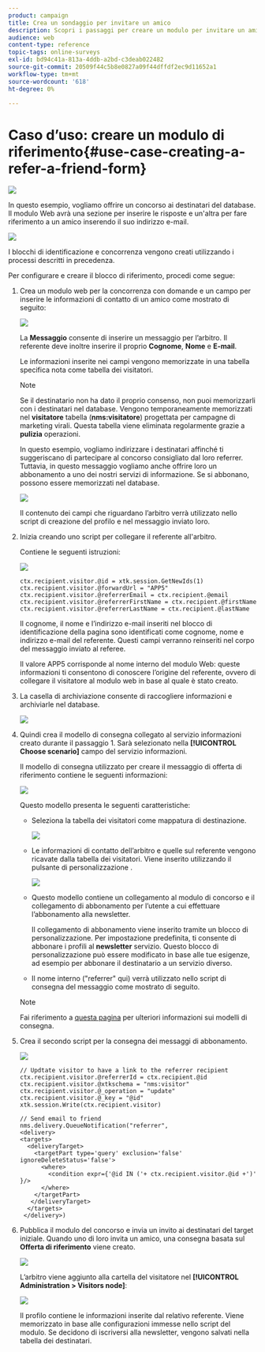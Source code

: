 ```yaml
---
product: campaign
title: Crea un sondaggio per invitare un amico
description: Scopri i passaggi per creare un modulo per invitare un amico
audience: web
content-type: reference
topic-tags: online-surveys
exl-id: bd94c41a-813a-4ddb-a2bd-c3deab022482
source-git-commit: 20509f44c5b8e0827a09f44dffdf2ec9d11652a1
workflow-type: tm+mt
source-wordcount: '618'
ht-degree: 0%

---
```


# Caso d’uso: creare un modulo di riferimento{#use-case-creating-a-refer-a-friend-form}

![](../../assets/v7-only.svg)

In questo esempio, vogliamo offrire un concorso ai destinatari del database. Il modulo Web avrà una sezione per inserire le risposte e un&#39;altra per fare riferimento a un amico inserendo il suo indirizzo e-mail.

![](assets/s_ncs_admin_survey_viral_sample_0.png)

I blocchi di identificazione e concorrenza vengono creati utilizzando i processi descritti in precedenza.

Per configurare e creare il blocco di riferimento, procedi come segue:

1. Crea un modulo web per la concorrenza con domande e un campo per inserire le informazioni di contatto di un amico come mostrato di seguito:

   ![](assets/s_ncs_admin_survey_viral_sample_2.png)

   La **Messaggio** consente di inserire un messaggio per l’arbitro. Il referente deve inoltre inserire il proprio **Cognome**, **Nome** e **E-mail**.

   Le informazioni inserite nei campi vengono memorizzate in una tabella specifica nota come tabella dei visitatori.

   >[!NOTE]
   >
   >Se il destinatario non ha dato il proprio consenso, non puoi memorizzarli con i destinatari nel database. Vengono temporaneamente memorizzati nel **visitatore** tabella (**nms:visitatore**) progettata per campagne di marketing virali. Questa tabella viene eliminata regolarmente grazie a **pulizia** operazioni.
   >
   >In questo esempio, vogliamo indirizzare i destinatari affinché ti suggeriscano di partecipare al concorso consigliato dal loro referrer. Tuttavia, in questo messaggio vogliamo anche offrire loro un abbonamento a uno dei nostri servizi di informazione. Se si abbonano, possono essere memorizzati nel database.

   ![](assets/s_ncs_admin_survey_viral_sample_5.png)

   Il contenuto dei campi che riguardano l’arbitro verrà utilizzato nello script di creazione del profilo e nel messaggio inviato loro.

1. Inizia creando uno script per collegare il referente all&#39;arbitro.

   Contiene le seguenti istruzioni:

   ![](assets/s_ncs_admin_survey_viral_sample_4.png)

   ```
   ctx.recipient.visitor.@id = xtk.session.GetNewIds(1)
   ctx.recipient.visitor.@forwardUrl = "APP5"
   ctx.recipient.visitor.@referrerEmail = ctx.recipient.@email
   ctx.recipient.visitor.@referrerFirstName = ctx.recipient.@firstName
   ctx.recipient.visitor.@referrerLastName = ctx.recipient.@lastName
   ```

   Il cognome, il nome e l’indirizzo e-mail inseriti nel blocco di identificazione della pagina sono identificati come cognome, nome e indirizzo e-mail del referente. Questi campi verranno reinseriti nel corpo del messaggio inviato al referee.

   Il valore APP5 corrisponde al nome interno del modulo Web: queste informazioni ti consentono di conoscere l’origine del referente, ovvero di collegare il visitatore al modulo web in base al quale è stato creato.

1. La casella di archiviazione consente di raccogliere informazioni e archiviarle nel database.

   ![](assets/s_ncs_admin_survey_viral_sample_4b.png)

1. Quindi crea il modello di consegna collegato al servizio informazioni creato durante il passaggio 1. Sarà selezionato nella **[!UICONTROL Choose scenario]** campo del servizio informazioni.

   Il modello di consegna utilizzato per creare il messaggio di offerta di riferimento contiene le seguenti informazioni:

   ![](assets/s_ncs_admin_survey_viral_sample_7.png)

   Questo modello presenta le seguenti caratteristiche:

   * Seleziona la tabella dei visitatori come mappatura di destinazione.

      ![](assets/s_ncs_admin_survey_viral_sample_7b.png)

   * Le informazioni di contatto dell’arbitro e quelle sul referente vengono ricavate dalla tabella dei visitatori. Viene inserito utilizzando il pulsante di personalizzazione .

      ![](assets/s_ncs_admin_survey_viral_sample_7a.png)

   * Questo modello contiene un collegamento al modulo di concorso e il collegamento di abbonamento per l’utente a cui effettuare l’abbonamento alla newsletter.

      Il collegamento di abbonamento viene inserito tramite un blocco di personalizzazione. Per impostazione predefinita, ti consente di abbonare i profili al **newsletter** servizio. Questo blocco di personalizzazione può essere modificato in base alle tue esigenze, ad esempio per abbonare il destinatario a un servizio diverso.

   * Il nome interno (&quot;referrer&quot; qui) verrà utilizzato nello script di consegna del messaggio come mostrato di seguito.
   >[!NOTE]
   >
   >Fai riferimento a [questa pagina](../../delivery/using/about-templates.md) per ulteriori informazioni sui modelli di consegna.

1. Crea il secondo script per la consegna dei messaggi di abbonamento.

   ![](assets/s_ncs_admin_survey_viral_sample_7c.png)

   ```
   // Updtate visitor to have a link to the referrer recipient
   ctx.recipient.visitor.@referrerId = ctx.recipient.@id
   ctx.recipient.visitor.@xtkschema = "nms:visitor"
   ctx.recipient.visitor.@_operation = "update" 
   ctx.recipient.visitor.@_key = "@id" 
   xtk.session.Write(ctx.recipient.visitor)
   
   // Send email to friend
   nms.delivery.QueueNotification("referrer",
   <delivery>
   <targets>
     <deliveryTarget>
       <targetPart type='query' exclusion='false' ignoreDeleteStatus='false'>
         <where>
           <condition expr={'@id IN ('+ ctx.recipient.visitor.@id +')' }/>
         </where>
       </targetPart>
      </deliveryTarget>
     </targets>
    </delivery>)
   ```

1. Pubblica il modulo del concorso e invia un invito ai destinatari del target iniziale. Quando uno di loro invita un amico, una consegna basata sul **Offerta di riferimento** viene creato.

   ![](assets/s_ncs_admin_survey_viral_sample_8.png)

   L’arbitro viene aggiunto alla cartella del visitatore nel **[!UICONTROL Administration > Visitors node]**:

   ![](assets/s_ncs_admin_survey_viral_sample_9.png)

   Il profilo contiene le informazioni inserite dal relativo referente. Viene memorizzato in base alle configurazioni immesse nello script del modulo. Se decidono di iscriversi alla newsletter, vengono salvati nella tabella dei destinatari.
